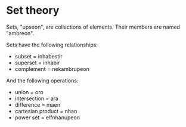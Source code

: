 # Set theory
Sets, "upseon", are collections of elements. Their members are named "ambreon".

Sets have the following relationships:
- subset = inhabestir
- superset = inhabir
- complement = nekambrupeon

And the following operations:
- union = oro
- intersection = ara
- difference = maen
- cartesian product = nhan
- power set = elfnhanupeon
